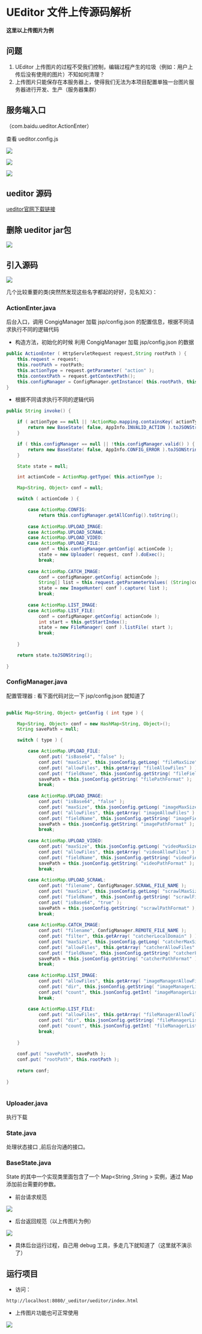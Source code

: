 # UEditor 文件上传源码解析

**这里以上传图片为例**
    
## 问题
    
1. UEditor 上传图片的过程不受我们控制，编辑过程产生的垃圾（例如：用户上传后没有使用的图片）不知如何清理？
2. 上传图片只能保存在本服务器上，使得我们无法为本项目配置单独一台图片服务器进行开发、生产（服务器集群）
    
## 服务端入口

（com.baidu.ueditor.ActionEnter）
    
查看 ueditor.config.js
    
![](https://eden-notes-pic-hosting.oss-cn-shenzhen.aliyuncs.com/notes/images/20240121224655.png)
    
![](https://eden-notes-pic-hosting.oss-cn-shenzhen.aliyuncs.com/notes/images/20240121224718.png)
    
![](https://eden-notes-pic-hosting.oss-cn-shenzhen.aliyuncs.com/notes/images/20240121224743.png)
    
## ueditor 源码
    
[ueditor官网下载链接](http://ueditor.baidu.com/website/download.html)

## 删除 ueditor jar包

![](https://eden-notes-pic-hosting.oss-cn-shenzhen.aliyuncs.com/notes/images/20240121224813.png)
    
## 引入源码
    
![](https://eden-notes-pic-hosting.oss-cn-shenzhen.aliyuncs.com/notes/images/20240121224835.png)

几个比较重要的类(突然然发现这些名字都起的好好，见名知义)：
    
### ActionEnter.java

后台入口，调用 CongigManager 加载 jsp/config.json 的配置信息，根据不同请求执行不同的逻辑代码
  
* 构造方法，初始化的时候 利用 CongigManager 加载 jsp/config.json 的数据
     
``` java
public ActionEnter ( HttpServletRequest request,String rootPath ) {
    this.request = request;
    this.rootPath = rootPath;
    this.actionType = request.getParameter( "action" );
    this.contextPath = request.getContextPath();
    this.configManager = ConfigManager.getInstance( this.rootPath, this.contextPath, request.getRequestURI() );
}
```
        
* 根据不同请求执行不同的逻辑代码
        
``` java
public String invoke() {

    if ( actionType == null || !ActionMap.mapping.containsKey( actionType ) ) {
        return new BaseState( false, AppInfo.INVALID_ACTION ).toJSONString();
    }

    if ( this.configManager == null || !this.configManager.valid() ) {
        return new BaseState( false, AppInfo.CONFIG_ERROR ).toJSONString();
    }

    State state = null;

    int actionCode = ActionMap.getType( this.actionType );

    Map<String, Object> conf = null;

    switch ( actionCode ) {

        case ActionMap.CONFIG:
            return this.configManager.getAllConfig().toString();
            
        case ActionMap.UPLOAD_IMAGE:
        case ActionMap.UPLOAD_SCRAWL:
        case ActionMap.UPLOAD_VIDEO:
        case ActionMap.UPLOAD_FILE:
            conf = this.configManager.getConfig( actionCode );
            state = new Uploader( request, conf ).doExec();
            break;
            
        case ActionMap.CATCH_IMAGE:
            conf = configManager.getConfig( actionCode );
            String[] list = this.request.getParameterValues( (String)conf.get( "fieldName" ) );
            state = new ImageHunter( conf ).capture( list );
            break;
            
        case ActionMap.LIST_IMAGE:
        case ActionMap.LIST_FILE:
            conf = configManager.getConfig( actionCode );
            int start = this.getStartIndex();
            state = new FileManager( conf ).listFile( start );
            break;
            
    }

    return state.toJSONString();
    
}

```
        
### ConfigManager.java
        
配置管理器 : 看下面代码对比一下 jsp/config.json 就知道了
        
``` java
    
public Map<String, Object> getConfig ( int type ) {

    Map<String, Object> conf = new HashMap<String, Object>();
    String savePath = null;

    switch ( type ) {

        case ActionMap.UPLOAD_FILE:
            conf.put( "isBase64", "false" );
            conf.put( "maxSize", this.jsonConfig.getLong( "fileMaxSize" ) );
            conf.put( "allowFiles", this.getArray( "fileAllowFiles" ) );
            conf.put( "fieldName", this.jsonConfig.getString( "fileFieldName" ) );
            savePath = this.jsonConfig.getString( "filePathFormat" );
            break;
            
        case ActionMap.UPLOAD_IMAGE:
            conf.put( "isBase64", "false" );
            conf.put( "maxSize", this.jsonConfig.getLong( "imageMaxSize" ) );
            conf.put( "allowFiles", this.getArray( "imageAllowFiles" ) );
            conf.put( "fieldName", this.jsonConfig.getString( "imageFieldName" ) );
            savePath = this.jsonConfig.getString( "imagePathFormat" );
            break;
            
        case ActionMap.UPLOAD_VIDEO:
            conf.put( "maxSize", this.jsonConfig.getLong( "videoMaxSize" ) );
            conf.put( "allowFiles", this.getArray( "videoAllowFiles" ) );
            conf.put( "fieldName", this.jsonConfig.getString( "videoFieldName" ) );
            savePath = this.jsonConfig.getString( "videoPathFormat" );
            break;
            
        case ActionMap.UPLOAD_SCRAWL:
            conf.put( "filename", ConfigManager.SCRAWL_FILE_NAME );
            conf.put( "maxSize", this.jsonConfig.getLong( "scrawlMaxSize" ) );
            conf.put( "fieldName", this.jsonConfig.getString( "scrawlFieldName" ) );
            conf.put( "isBase64", "true" );
            savePath = this.jsonConfig.getString( "scrawlPathFormat" );
            break;
            
        case ActionMap.CATCH_IMAGE:
            conf.put( "filename", ConfigManager.REMOTE_FILE_NAME );
            conf.put( "filter", this.getArray( "catcherLocalDomain" ) );
            conf.put( "maxSize", this.jsonConfig.getLong( "catcherMaxSize" ) );
            conf.put( "allowFiles", this.getArray( "catcherAllowFiles" ) );
            conf.put( "fieldName", this.jsonConfig.getString( "catcherFieldName" ) + "[]" );
            savePath = this.jsonConfig.getString( "catcherPathFormat" );
            break;
            
        case ActionMap.LIST_IMAGE:
            conf.put( "allowFiles", this.getArray( "imageManagerAllowFiles" ) );
            conf.put( "dir", this.jsonConfig.getString( "imageManagerListPath" ) );
            conf.put( "count", this.jsonConfig.getInt( "imageManagerListSize" ) );
            break;
            
        case ActionMap.LIST_FILE:
            conf.put( "allowFiles", this.getArray( "fileManagerAllowFiles" ) );
            conf.put( "dir", this.jsonConfig.getString( "fileManagerListPath" ) );
            conf.put( "count", this.jsonConfig.getInt( "fileManagerListSize" ) );
            break;
            
    }
    
    conf.put( "savePath", savePath );
    conf.put( "rootPath", this.rootPath );
    
    return conf;
    
}
    
```
    
### Uploader.java
    
执行下载
    
### State.java
        
处理状态接口 ,前后台沟通的接口。
        
### BaseState.java
    
State 的其中一个实现类里面包含了一个 Map<String ,String > 实例，通过 Map 添加前台需要的参数。
        
* 前台请求规范

![](https://eden-notes-pic-hosting.oss-cn-shenzhen.aliyuncs.com/notes/images/20240121224916.png)
        
* 后台返回规范（以上传图片为例）

![](https://eden-notes-pic-hosting.oss-cn-shenzhen.aliyuncs.com/notes/images/20240121224943.png)

* 具体后台运行过程，自己用 debug 工具，多走几下就知道了（这里就不演示了）

## 运行项目
* 访问：

```
http://localhost:8080/_ueditor/ueditor/index.html
```
  
* 上传图片功能也可正常使用
      
![](https://eden-notes-pic-hosting.oss-cn-shenzhen.aliyuncs.com/notes/images/20240121225007.png)